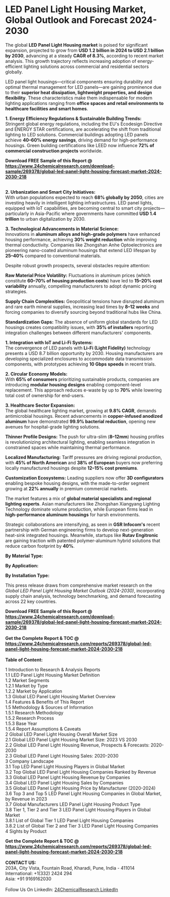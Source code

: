 <h1>LED Panel Light Housing Market, Global Outlook and Forecast 2024-2030</h1><p>The global <strong>LED Panel Light Housing market</strong> is poised for significant expansion, projected to grow from <strong>USD 1.2 billion in 2024 to USD 2.1 billion by 2030</strong>, advancing at a steady <strong>CAGR of 8.3%</strong>, according to recent market analysis. This growth trajectory reflects increasing adoption of energy-efficient lighting solutions across commercial and residential sectors globally.</p><p>LED panel light housings—critical components ensuring durability and optimal thermal management for LED panels—are gaining prominence due to their <strong>superior heat dissipation, lightweight properties, and design flexibility</strong>. These characteristics make them indispensable for modern lighting applications ranging from <strong>office spaces and retail environments to healthcare facilities and smart homes</strong>.</p><p><strong>1. Energy Efficiency Regulations &amp; Sustainable Building Trends:</strong><br>
Stringent global energy regulations, including the EU's Ecodesign Directive and ENERGY STAR certifications, are accelerating the shift from traditional lighting to LED solutions. Commercial buildings adopting LED panels achieve <strong>40–60% energy savings</strong>, driving demand for high-performance housings. Green building certifications like LEED now influence <strong>72% of commercial construction projects</strong> worldwide.</p><div><b>Download FREE Sample of this Report @ 
            <a href="https://www.24chemicalresearch.com/download-sample/269378/global-led-panel-light-housing-forecast-market-2024-2030-218">
            https://www.24chemicalresearch.com/download-sample/269378/global-led-panel-light-housing-forecast-market-2024-2030-218</a></b></div><br><p><strong>2. Urbanization and Smart City Initiatives:</strong><br>
With urban populations expected to reach <strong>68% globally by 2050</strong>, cities are investing heavily in intelligent lighting infrastructures. LED panel lights, equipped with IoT capabilities, are becoming central to smart city projects—particularly in Asia-Pacific where governments have committed <strong>USD 1.4 trillion</strong> to urban digitalization by 2030.</p><p><strong>3. Technological Advancements in Material Science:</strong><br>
Innovations in <strong>aluminum alloys and high-grade polymers</strong> have enhanced housing performance, achieving <strong>30% weight reduction</strong> while improving thermal conductivity. Companies like Zhongshan Anhe Optoelectronics are pioneering nano-coated aluminum housings that extend LED lifespan by <strong>25–40%</strong> compared to conventional materials.</p><p>Despite robust growth prospects, several obstacles require attention:</p><p><strong>Raw Material Price Volatility:</strong> Fluctuations in aluminum prices (which constitute <strong>60–70% of housing production costs</strong>) have led to <strong>15–20% cost variability</strong> annually, compelling manufacturers to adopt dynamic pricing strategies.</p><p><strong>Supply Chain Complexities:</strong> Geopolitical tensions have disrupted aluminum and rare earth mineral supplies, increasing lead times by <strong>8–12 weeks</strong> and forcing companies to diversify sourcing beyond traditional hubs like China.</p><p><strong>Standardization Gaps:</strong> The absence of uniform global standards for LED housings creates compatibility issues, with <strong>35% of installers</strong> reporting integration challenges between different manufacturers' components.</p><p><strong>1. Integration with IoT and Li-Fi Systems:</strong><br>
The convergence of LED panels with <strong>Li-Fi (Light Fidelity)</strong> technology presents a USD 8.7 billion opportunity by 2030. Housing manufacturers are developing specialized enclosures to accommodate data transmission components, with prototypes achieving <strong>10 Gbps speeds</strong> in recent trials.</p><p><strong>2. Circular Economy Models:</strong><br>
With <strong>65% of consumers</strong> prioritizing sustainable products, companies are introducing <strong>modular housing designs</strong> enabling component-level replacement. This approach reduces e-waste by up to <strong>70%</strong> while lowering total cost of ownership for end-users.</p><p><strong>3. Healthcare Sector Expansion:</strong><br>
The global healthcare lighting market, growing at <strong>9.8% CAGR</strong>, demands antimicrobial housings. Recent advancements in <strong>copper-infused anodized aluminum</strong> have demonstrated <strong>99.9% bacterial reduction</strong>, opening new avenues for hospital-grade lighting solutions.</p><p><strong>Thinner Profile Designs:</strong> The push for ultra-slim (<strong>8–12mm</strong>) housing profiles is revolutionizing architectural lighting, enabling seamless integration in constrained spaces while maintaining thermal performance.</p><p><strong>Localized Manufacturing:</strong> Tariff pressures are driving regional production, with <strong>45% of North American</strong> and <strong>38% of European</strong> buyers now preferring locally manufactured housings despite <strong>12–15% cost premiums</strong>.</p><p><strong>Customization Ecosystems:</strong> Leading suppliers now offer <strong>3D configurators</strong> enabling bespoke housing designs, with the made-to-order segment growing at <strong>22% annually</strong> in premium commercial markets.</p><p>The market features a mix of <strong>global material specialists and regional lighting experts</strong>. Asian manufacturers like Zhongshan Xiangyang Lighting Technology dominate volume production, while European firms lead in <strong>high-performance aluminum housings</strong> for harsh environments.</p><p>Strategic collaborations are intensifying, as seen in <strong>GSR Infocom's</strong> recent partnership with German engineering firms to develop next-generation heat-sink integrated housings. Meanwhile, startups like <strong>Rutav Engitronic</strong> are gaining traction with patented polymer-aluminum hybrid solutions that reduce carbon footprint by <strong>40%</strong>.</p><p><strong>By Material Type:</strong></p><p><strong>By Application:</strong></p><p><strong>By Installation Type:</strong></p><p>This press release draws from comprehensive market research on the <em>Global LED Panel Light Housing Market Outlook (2024-2030)</em>, incorporating supply chain analysis, technology benchmarking, and demand forecasting across 22 key countries.</p><div><b>Download FREE Sample of this Report @ 
            <a href="https://www.24chemicalresearch.com/download-sample/269378/global-led-panel-light-housing-forecast-market-2024-2030-218">
            https://www.24chemicalresearch.com/download-sample/269378/global-led-panel-light-housing-forecast-market-2024-2030-218</a></b></div><br><div><b>Get the Complete Report & TOC @ 
            <a href="https://www.24chemicalresearch.com/reports/269378/global-led-panel-light-housing-forecast-market-2024-2030-218">
            https://www.24chemicalresearch.com/reports/269378/global-led-panel-light-housing-forecast-market-2024-2030-218</a></b></div><br>
            <b>Table of Content:</b><p>1 Introduction to Research & Analysis Reports<br />
    1.1 LED Panel Light Housing Market Definition<br />
    1.2 Market Segments<br />
        1.2.1 Market by Type<br />
        1.2.2 Market by Application<br />
    1.3 Global LED Panel Light Housing Market Overview<br />
    1.4 Features & Benefits of This Report<br />
    1.5 Methodology & Sources of Information<br />
        1.5.1 Research Methodology<br />
        1.5.2 Research Process<br />
        1.5.3 Base Year<br />
        1.5.4 Report Assumptions & Caveats<br />
2 Global LED Panel Light Housing Overall Market Size<br />
    2.1 Global LED Panel Light Housing Market Size: 2023 VS 2030<br />
    2.2 Global LED Panel Light Housing Revenue, Prospects & Forecasts: 2020-2030<br />
    2.3 Global LED Panel Light Housing Sales: 2020-2030<br />
3 Company Landscape<br />
    3.1 Top LED Panel Light Housing Players in Global Market<br />
    3.2 Top Global LED Panel Light Housing Companies Ranked by Revenue<br />
    3.3 Global LED Panel Light Housing Revenue by Companies<br />
    3.4 Global LED Panel Light Housing Sales by Companies<br />
    3.5 Global LED Panel Light Housing Price by Manufacturer (2020-2024)<br />
    3.6 Top 3 and Top 5 LED Panel Light Housing Companies in Global Market, by Revenue in 2023<br />
    3.7 Global Manufacturers LED Panel Light Housing Product Type<br />
    3.8 Tier 1, Tier 2 and Tier 3 LED Panel Light Housing Players in Global Market<br />
        3.8.1 List of Global Tier 1 LED Panel Light Housing Companies<br />
        3.8.2 List of Global Tier 2 and Tier 3 LED Panel Light Housing Companies<br />
4 Sights by Product</p><div><b>Get the Complete Report & TOC @ 
            <a href="https://www.24chemicalresearch.com/reports/269378/global-led-panel-light-housing-forecast-market-2024-2030-218">
            https://www.24chemicalresearch.com/reports/269378/global-led-panel-light-housing-forecast-market-2024-2030-218</a></b></div><br><b>CONTACT US:</b><br>
            203A, City Vista, Fountain Road, Kharadi, Pune, India - 411014<br>
            International: +1(332) 2424 294<br>
            Asia: +91 9169162030 <br><br>
            Follow Us On LinkedIn: <a href="https://www.linkedin.com/company/24chemicalresearch/">24ChemicalResearch LinkedIn</a>